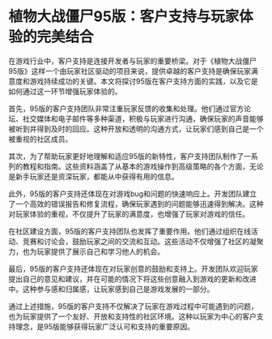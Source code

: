 # 植物大战僵尸95版：客户支持与玩家体验的完美结合

在游戏行业中，客户支持是连接开发者与玩家的重要桥梁。对于《植物大战僵尸95版》这样一个由玩家社区驱动的项目来说，提供卓越的客户支持是确保玩家满意度和游戏持续成功的关键。本文将探讨95版在客户支持方面的实践，以及它是如何通过这一环节增强玩家体验的。

首先，95版的客户支持团队非常注重玩家反馈的收集和处理。他们通过官方论坛、社交媒体和电子邮件等多种渠道，积极与玩家进行沟通，确保玩家的声音能够被听到并得到及时的回应。这种开放和透明的沟通方式，让玩家们感到自己是一个被重视的社区成员。

其次，为了帮助玩家更好地理解和适应95版的新特性，客户支持团队制作了一系列的教程和指南。这些资料涵盖了从基本的游戏操作到高级策略的各个方面，无论是新手玩家还是资深玩家，都能从中获得有用的信息。

此外，95版的客户支持还体现在对游戏bug和问题的快速响应上。开发团队建立了一个高效的错误报告和修复流程，确保玩家遇到的问题能够迅速得到解决。这种对玩家体验的重视，不仅提升了玩家的满意度，也增强了玩家对游戏的信任。

在社区建设方面，95版的客户支持团队也发挥了重要作用。他们通过组织在线活动、竞赛和讨论会，鼓励玩家之间的交流和互动。这些活动不仅增强了社区的凝聚力，也为玩家提供了展示自己和学习他人的机会。

最后，95版的客户支持还体现在对玩家创意的鼓励和支持上。开发团队欢迎玩家提出自己的意见和建议，并在可能的情况下将这些创意融入到游戏的更新和改进中。这种参与感和归属感，让玩家感到自己是游戏发展的一部分。

通过上述措施，95版的客户支持不仅解决了玩家在游戏过程中可能遇到的问题，也为玩家提供了一个友好、开放和支持性的社区环境。这种以玩家为中心的客户支持理念，是95版能够获得玩家广泛认可和支持的重要原因。